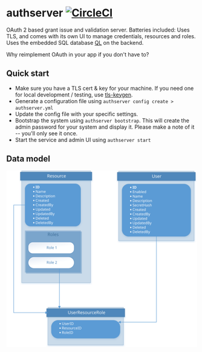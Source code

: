 # authserver [![CircleCI](https://circleci.com/gh/danesparza/authserver.svg?style=shield)](https://circleci.com/gh/danesparza/authserver)
OAuth 2 based grant issue and validation server.  Batteries included: Uses TLS, and comes with its own UI to manage credentials, resources and roles.  Uses the embedded SQL database [QL](https://github.com/cznic/ql) on the backend.     

Why reimplement OAuth in your app if you don't have to?

## Quick start

* Make sure you have a TLS cert & key for your machine.  If you need one for local development / testing, use [tls-keygen](https://www.npmjs.com/package/tls-keygen).  
* Generate a configuration file using `authserver config create > authserver.yml`
* Update the config file with your specific settings.
* Bootstrap the system using `authserver bootstrap`.  This will create the admin password for your system and display it.  Please make a note of it -- you'll only see it once.
* Start the service and admin UI using `authserver start`

## Data model
![Data model](https://github.com/danesparza/authserver/raw/master/data_model.svg?sanitize=true)

